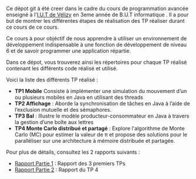 Ce dépot git à été creer dans le cadre du cours de programmation avancée enseigné à l'[I.U.T  de Vélizy](https://www.iut-velizy-rambouillet.uvsq.fr/) en 3eme année de B.U.T informatique . Il a pour but de montrer les différentes étapes de réalisation des TP réaliser durant ce cours de ce cours.

Ce cours à pour objéctif de nous apprendre à utiliser un environnement de développement indispensable à une fonction de développement de niveau 6 et de savoir programmer une application répartie.

Dans ce dépot, vous trouverez ainsi les répertoires pour chaque TP réalisé contenant les différents code réalisé et utilisé.

Voici la liste des différents TP réalisé :
- **TP1 Mobile** Consiste à implémenter une simulation du mouvement d’un ou plusieurs mobiles en Java en utilisant des threads
- **TP2 Affichage** : Aborde la synchronisation de tâches en Java à l’aide de l’exclusion mutuelle et des sémaphores.
- **TP3 Bal** : Illustre le modèle producteur-consommateur en Java à travers la gestion d’une boîte aux lettres
- **TP4 Monte Carlo distribué et partagé** : Explore l'algorithme de Monte Carlo (MC) pour estimer la valeur de π et propose des solutions pour le paralléliser sur une architecture à mémoire distribuée et partagée.

Pour plus de détails, consultez les 2 rapports suivants :
- [Rapport Partie 1](Rapport_Partie_1.md) : Rapport des 3 premiers TPs 
- [Rapport Partie 2](Rapport_Partie_2.md) : Rapport du TP 4